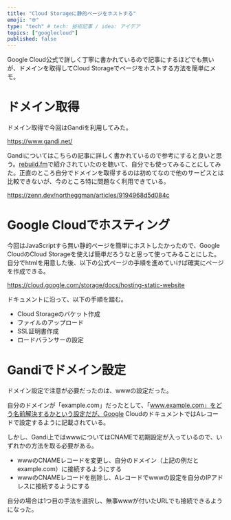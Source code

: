 ```yaml
---
title: "Cloud Storageに静的ページをホストする"
emoji: "🌐"
type: "tech" # tech: 技術記事 / idea: アイデア
topics: ["googlecloud"]
published: false
---
```


Google Cloud公式で詳しく丁寧に書かれているので記事にするほどでも無いが、ドメインを取得してCloud Storageでページをホストする方法を簡単にメモ。

# ドメイン取得

ドメイン取得で今回はGandiを利用してみた。

https://www.gandi.net/

Gandiについてはこちらの記事に詳しく書かれているので参考にすると良いと思う。[rebuild.fm](https://rebuild.fm/)で紹介されていたのを聴いて、自分でも使ってみることにしてみた。正直のところ自分でドメインを取得するのは初めてなので他のサービスとは比較できないが、今のところ特に問題なく利用できている。

https://zenn.dev/northeggman/articles/9194968d5d084c

# Google Cloudでホスティング

今回はJavaScriptすら無い静的ページを簡単にホストしたかったので、Google CloudのCloud Storageを使えば簡単だろうなと思って使ってみることにした。自分でhtmlを用意した後、以下の公式ページの手順を進めていけば確実にページを作成できる。

https://cloud.google.com/storage/docs/hosting-static-website

ドキュメントに沿って、以下の手順を踏む。

* Cloud Storageのバケット作成
* ファイルのアップロード
* SSL証明書作成
* ロードバランサーの設定

# Gandiでドメイン設定

ドメイン設定で注意が必要だったのは、wwwの設定だった。

自分のドメインが「example.com」だったとして、「www.example.com」をどう名前解決するかという設定だが、Google CloudのドキュメントではAレコードで設定するように記載されている。

しかし、Gandi上ではwwwについてはCNAMEで初期設定が入っているので、いずれかの方法を取る必要がある。

* wwwのCNAMEレコードを変更し、自分のドメイン（上記の例だとexample.com）に接続するようにする
* wwwのCNAMEレコードを削除し、Aレコードでwwwの設定を自分のIPアドレスに接続するようにする

自分の場合は1つ目の手法を選択し、無事wwwが付いたURLでも接続できるようになった。